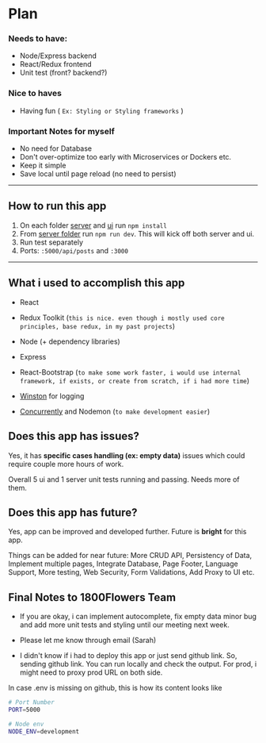 # Plan

### Needs to have:

- Node/Express backend
- React/Redux frontend
- Unit test (front? backend?)

### Nice to haves

- Having fun ( `Ex: Styling or Styling frameworks` )

### Important Notes for myself

- No need for Database
- Don't over-optimize too early with Microservices or Dockers etc.
- Keep it simple
- Save local until page reload (no need to persist)

---

## How to run this app

1. On each folder [server](./server/) and [ui](./ui/) run `npm install`
2. From [server folder](./server/) run `npm run dev`. This will kick off both server and ui.
3. Run test separately
4. Ports: `:5000/api/posts` and `:3000`

---

## What i used to accomplish this app

- React
- Redux Toolkit (`this is nice. even though i mostly used core principles, base redux, in my past projects`)
- Node (+ dependency libraries)
- Express
- React-Bootstrap (`to make some work faster, i would use internal framework, if exists, or create from scratch, if i had more time`)

- [Winston](https://www.npmjs.com/package/winston) for logging
- [Concurrently](https://www.npmjs.com/package/concurrently) and Nodemon (`to make development easier`)

## Does this app has issues?

Yes, it has **specific cases handling (ex: empty data)** issues which could require couple more hours of work.

Overall 5 ui and 1 server unit tests running and passing. Needs more of them.

## Does this app has future?

Yes, app can be improved and developed further. Future is **bright** for this app.

Things can be added for near future: More CRUD API, Persistency of Data, Implement multiple pages, Integrate Database, Page Footer, Language Support, More testing, Web Security, Form Validations, Add Proxy to UI etc.

## Final Notes to 1800Flowers Team

- If you are okay, i can implement autocomplete, fix empty data minor bug and add more unit tests and styling until our meeting next week.
- Please let me know through email (Sarah)

- I didn't know if i had to deploy this app or just send github link. So, sending github link. You can run locally and check the output. For prod, i might need to proxy prod URL on both side.

In case .env is missing on github, this is how its content looks like

```bash
# Port Number
PORT=5000

# Node env
NODE_ENV=development
```
